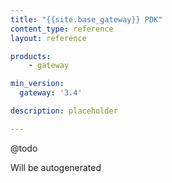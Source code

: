 ```yaml
---
title: "{{site.base_gateway}} PDK"
content_type: reference
layout: reference

products:
    - gateway

min_version:
  gateway: '3.4'

description: placeholder

---
```


@todo

Will be autogenerated